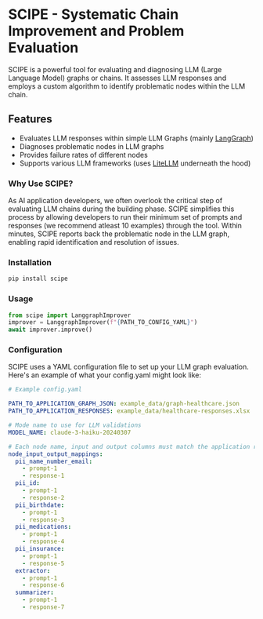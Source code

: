 # SCIPE - Systematic Chain Improvement and Problem Evaluation
SCIPE is a powerful tool for evaluating and diagnosing LLM (Large Language Model) graphs or chains. It assesses LLM responses and employs a custom algorithm to identify problematic nodes within the LLM chain.

## Features
- Evaluates LLM responses within simple LLM Graphs (mainly [LangGraph](https://langchain-ai.github.io/langgraph/))
- Diagnoses problematic nodes in LLM graphs
- Provides failure rates of different nodes
- Supports various LLM frameworks (uses [LiteLLM](https://github.com/BerriAI/litellm) underneath the hood)

### Why Use SCIPE?
As AI application developers, we often overlook the critical step of evaluating LLM chains during the building phase. SCIPE simplifies this process by allowing developers to run their minimum set of prompts and responses (we recommend atleast 10 examples) through the tool. Within minutes, SCIPE reports back the problematic node in the LLM graph, enabling rapid identification and resolution of issues.

### Installation
```python
pip install scipe
```
### Usage
```python
from scipe import LanggraphImprover
improver = LanggraphImprover(f"{PATH_TO_CONFIG_YAML}")
await improver.improve()
```
### Configuration
SCIPE uses a YAML configuration file to set up your LLM graph evaluation. Here's an example of what your config.yaml might look like:

```yaml
# Example config.yaml

PATH_TO_APPLICATION_GRAPH_JSON: example_data/graph-healthcare.json
PATH_TO_APPLICATION_RESPONSES: example_data/healthcare-responses.xlsx

# Mode name to use for LLM validations
MODEL_NAME: claude-3-haiku-20240307

# Each node name, input and output columns must match the application responses
node_input_output_mappings:
  pii_name_number_email:
    - prompt-1
    - response-1
  pii_id:
    - prompt-1
    - response-2
  pii_birthdate:
    - prompt-1
    - response-3
  pii_medications:
    - prompt-1
    - response-4
  pii_insurance:
    - prompt-1
    - response-5
  extractor:
    - prompt-1
    - response-6
  summarizer:
    - prompt-1
    - response-7
```
